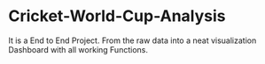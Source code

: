 # Cricket-World-Cup-Analysis
It is a End to End Project. From the raw data into a neat visualization Dashboard with all working Functions.
